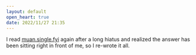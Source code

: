 ```yaml
---
layout: default
open_heart: true
date: 2022/11/27 21:35
---
```


I read [muan.single.fyi](https://muan.single.fyi/) again after a long hiatus and realized the answer has been sitting right in front of me, so I re-wrote it all.
